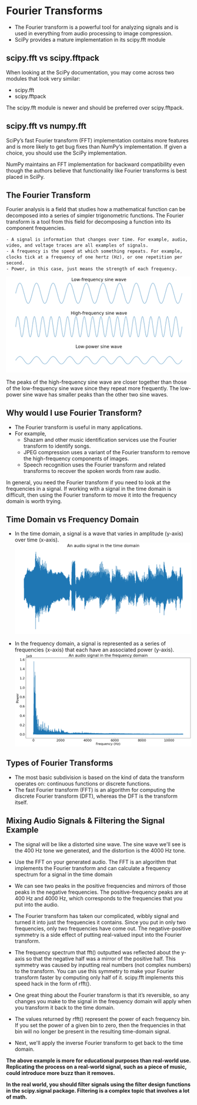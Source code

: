 # Fourier Transforms

- The Fourier transform is a powerful tool for analyzing signals and is used in everything from audio processing to image compression.
- SciPy provides a mature implementation in its scipy.fft module

## scipy.fft vs scipy.fftpack
When looking at the SciPy documentation, you may come across two modules that look very similar:

- scipy.fft
- scipy.fftpack

The scipy.fft module is newer and should be preferred over scipy.fftpack.

## scipy.fft vs numpy.fft
SciPy’s fast Fourier transform (FFT) implementation contains more features and is more likely to get bug fixes than NumPy’s implementation. If given a choice, you should use the SciPy implementation.

NumPy maintains an FFT implementation for backward compatibility even though the authors believe that functionality like Fourier transforms is best placed in SciPy. 

## The Fourier Transform
Fourier analysis is a field that studies how a mathematical function can be decomposed into a series of simpler trigonometric functions. The Fourier transform is a tool from this field for decomposing a function into its component frequencies.

    - A signal is information that changes over time. For example, audio, video, and voltage traces are all examples of signals.
    - A frequency is the speed at which something repeats. For example, clocks tick at a frequency of one hertz (Hz), or one repetition per second.
    - Power, in this case, just means the strength of each frequency.

![Alt text](image.png)

The peaks of the high-frequency sine wave are closer together than those of the low-frequency sine wave since they repeat more frequently. The low-power sine wave has smaller peaks than the other two sine waves.

## Why would I use Fourier Transform?

- The Fourier transform is useful in many applications. 
- For example, 
    - Shazam and other music identification services use the Fourier transform to identify songs. 
    - JPEG compression uses a variant of the Fourier transform to remove the high-frequency components of images. 
    - Speech recognition uses the Fourier transform and related transforms to recover the spoken words from raw audio.

In general, you need the Fourier transform if you need to look at the frequencies in a signal. If working with a signal in the time domain is difficult, then using the Fourier transform to move it into the frequency domain is worth trying. 

## Time Domain vs Frequency Domain

- In the time domain, a signal is a wave that varies in amplitude (y-axis) over time (x-axis).
![Alt text](image-1.png)

- In the frequency domain, a signal is represented as a series of frequencies (x-axis) that each have an associated power (y-axis). 
![Alt text](image-2.png)

## Types of Fourier Transforms

- The most basic subdivision is based on the kind of data the transform operates on: continuous functions or discrete functions. 
- The fast Fourier transform (FFT) is an algorithm for computing the discrete Fourier transform (DFT), whereas the DFT is the transform itself.

## Mixing Audio Signals & Filtering the Signal Example

- The signal will be like a distorted sine wave. The sine wave we'll see is the 400 Hz tone we generated, and the distortion is the 4000 Hz tone. 

- Use the FFT on your generated audio. The FFT is an algorithm that implements the Fourier transform and can calculate a frequency spectrum for a signal in the time domain

- We can see two peaks in the positive frequencies and mirrors of those peaks in the negative frequencies. The positive-frequency peaks are at 400 Hz and 4000 Hz, which corresponds to the frequencies that you put into the audio.

- The Fourier transform has taken our complicated, wibbly signal and turned it into just the frequencies it contains. Since you put in only two frequencies, only two frequencies have come out. The negative-positive symmetry is a side effect of putting real-valued input into the Fourier transform.

- The frequency spectrum that fft() outputted was reflected about the y-axis so that the negative half was a mirror of the positive half. This symmetry was caused by inputting real numbers (not complex numbers) to the transform.
You can use this symmetry to make your Fourier transform faster by computing only half of it. scipy.fft implements this speed hack in the form of rfft().

- One great thing about the Fourier transform is that it’s reversible, so any changes you make to the signal in the frequency domain will apply when you transform it back to the time domain.

- The values returned by rfft() represent the power of each frequency bin. If you set the power of a given bin to zero, then the frequencies in that bin will no longer be present in the resulting time-domain signal.

- Next, we'll apply the inverse Fourier transform to get back to the time domain.

**The above example is more for educational purposes than real-world use. Replicating the process on a real-world signal, such as a piece of music, could introduce more buzz than it removes.**

**In the real world, you should filter signals using the filter design functions in the scipy.signal package. Filtering is a complex topic that involves a lot of math.**

